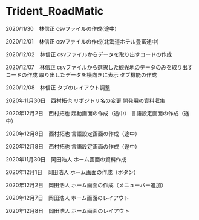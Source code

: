 # Trident_RoadMatic
2020/11/30　林信正
csvファイルの作成(途中)

2020/12/01　林信正
csvファイルの作成(北海道ホテル豊富途中)

2020/12/02　林信正
csvファイルからデータを取り出すコードの作成

2020/12/07　林信正
csvファイルから選択した観光地のデータのみを取り出すコードの作成
取り出したデータを横向きに表示
タブ機能の作成

2020/12/08　林信正
タブのレイアウト調整

2020年11月30日　西村拓也
リポジトリ名の変更
開発用の資料収集

2020年12月2日　西村拓也 
起動画面の作成（途中） 
言語設定画面の作成（途中）

2020年12月8日　西村拓也
言語設定画面の作成（途中）

2020年12月8日　西村拓也
言語設定画面の作成（途中）

2020年11月30日　岡田浩人
ホーム画面の資料作成

2020年12月1日　岡田浩人
ホーム画面の作成（ボタン）

2020年12月2日　岡田浩人
ホーム画面の作成（メニューバー追加）

2020年12月7日　岡田浩人
ホーム画面のレイアウト

2020年12月8日　岡田浩人
ホーム画面のレイアウト
